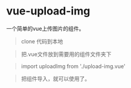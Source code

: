 # vue-upload-img
一个简单的vue上传图片的组件。

> clone 代码到本地

> 把.vue文件放到需要用的组件文件夹下

> import uploadImg from './upload-img.vue'

> 把组件导入，就可以使用了。
   
